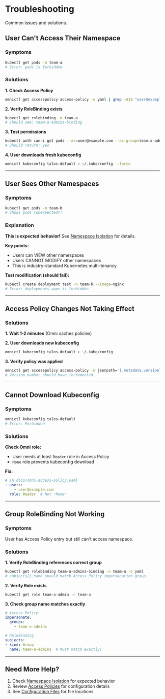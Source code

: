 # Troubleshooting

Common issues and solutions.

## User Can't Access Their Namespace

### Symptoms
```bash
kubectl get pods -n team-a
# Error: pods is forbidden
```

### Solutions

**1. Check Access Policy**
```bash
omnictl get accesspolicy access-policy -o yaml | grep -A10 "user@example.com"
```

**2. Verify RoleBinding exists**
```bash
kubectl get rolebinding -n team-a
# Should see: team-a-admins-binding
```

**3. Test permissions**
```bash
kubectl auth can-i get pods --as=user@example.com --as-group=team-a-admins -n team-a
# Should return: yes
```

**4. User downloads fresh kubeconfig**
```bash
omnictl kubeconfig talos-default > ~/.kube/config --force
```

---

## User Sees Other Namespaces

### Symptoms
```bash
kubectl get pods -n team-b
# Shows pods (unexpected?)
```

### Explanation

**This is expected behavior!** See [Namespace Isolation](namespace-isolation.md) for details.

**Key points:**
- Users can VIEW other namespaces
- Users CANNOT MODIFY other namespaces
- This is industry-standard Kubernetes multi-tenancy

**Test modification (should fail):**
```bash
kubectl create deployment test -n team-b --image=nginx
# Error: deployments.apps is forbidden
```

---

## Access Policy Changes Not Taking Effect

### Solutions

**1. Wait 1-2 minutes** (Omni caches policies)

**2. User downloads new kubeconfig**
```bash
omnictl kubeconfig talos-default > ~/.kube/config
```

**3. Verify policy was applied**
```bash
omnictl get accesspolicy access-policy -o jsonpath='{.metadata.version}'
# Version number should have incremented
```

---

## Cannot Download Kubeconfig

### Symptoms
```bash
omnictl kubeconfig talos-default
# Error: Forbidden
```

### Solutions

**Check Omni role:**
- User needs at least `Reader` role in Access Policy
- `None` role prevents kubeconfig download

**Fix:**
```yaml
# In docs/omni-access-policy.yaml
- users:
    - user@example.com
  role: Reader  # Not "None"
```

---

## Group RoleBinding Not Working

### Symptoms
User has Access Policy entry but still can't access namespace.

### Solutions

**1. Verify RoleBinding references correct group**
```bash
kubectl get rolebinding team-a-admins-binding -n team-a -o yaml
# subjects[].name should match Access Policy impersonation group
```

**2. Verify Role exists**
```bash
kubectl get role team-a-admin -n team-a
```

**3. Check group name matches exactly**
```yaml
# Access Policy
impersonate:
  groups:
    - team-a-admins

# RoleBinding
subjects:
- kind: Group
  name: team-a-admins  # Must match exactly!
```

---

## Need More Help?

1. Check [Namespace Isolation](namespace-isolation.md) for expected behavior
2. Review [Access Policies](access-policies.md) for configuration details
3. See [Configuration Files](configuration-files.md) for file locations
